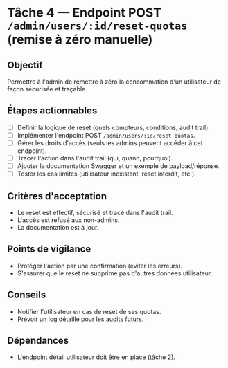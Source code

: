 # Tâche 4 — Endpoint POST `/admin/users/:id/reset-quotas` (remise à zéro manuelle)

## Objectif
Permettre à l'admin de remettre à zéro la consommation d'un utilisateur de façon sécurisée et traçable.

## Étapes actionnables
- [ ] Définir la logique de reset (quels compteurs, conditions, audit trail).
- [ ] Implémenter l'endpoint POST `/admin/users/:id/reset-quotas`.
- [ ] Gérer les droits d'accès (seuls les admins peuvent accéder à cet endpoint).
- [ ] Tracer l'action dans l'audit trail (qui, quand, pourquoi).
- [ ] Ajouter la documentation Swagger et un exemple de payload/réponse.
- [ ] Tester les cas limites (utilisateur inexistant, reset interdit, etc.).

## Critères d'acceptation
- Le reset est effectif, sécurisé et tracé dans l'audit trail.
- L'accès est refusé aux non-admins.
- La documentation est à jour.

## Points de vigilance
- Protéger l'action par une confirmation (éviter les erreurs).
- S'assurer que le reset ne supprime pas d'autres données utilisateur.

## Conseils
- Notifier l'utilisateur en cas de reset de ses quotas.
- Prévoir un log détaillé pour les audits futurs.

## Dépendances
- L'endpoint détail utilisateur doit être en place (tâche 2). 